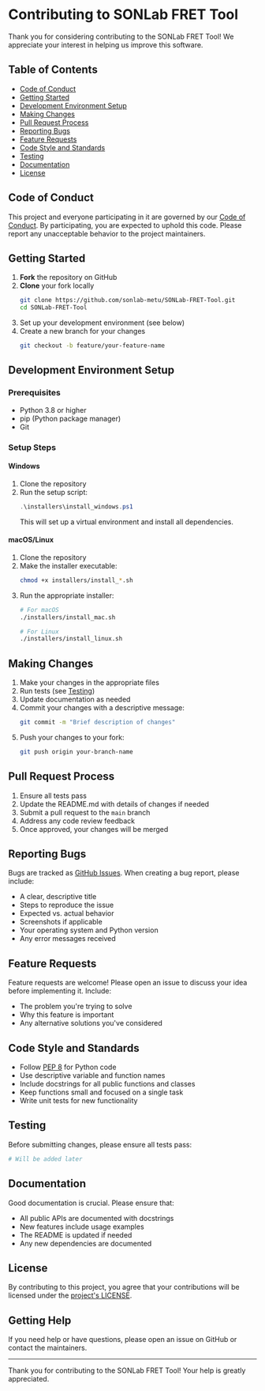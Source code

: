 # Contributing to SONLab FRET Tool

Thank you for considering contributing to the SONLab FRET Tool! We appreciate your interest in helping us improve this software.

## Table of Contents
- [Code of Conduct](#code-of-conduct)
- [Getting Started](#getting-started)
- [Development Environment Setup](#development-environment-setup)
- [Making Changes](#making-changes)
- [Pull Request Process](#pull-request-process)
- [Reporting Bugs](#reporting-bugs)
- [Feature Requests](#feature-requests)
- [Code Style and Standards](#code-style-and-standards)
- [Testing](#testing)
- [Documentation](#documentation)
- [License](#license)

## Code of Conduct

This project and everyone participating in it are governed by our [Code of Conduct](CODE_OF_CONDUCT.md). By participating, you are expected to uphold this code. Please report any unacceptable behavior to the project maintainers.

## Getting Started

1. **Fork** the repository on GitHub
2. **Clone** your fork locally
   ```bash
   git clone https://github.com/sonlab-metu/SONLab-FRET-Tool.git
   cd SONLab-FRET-Tool
   ```
3. Set up your development environment (see below)
4. Create a new branch for your changes
   ```bash
   git checkout -b feature/your-feature-name
   ```

## Development Environment Setup

### Prerequisites
- Python 3.8 or higher
- pip (Python package manager)
- Git

### Setup Steps

#### Windows
1. Clone the repository
2. Run the setup script:
   ```powershell
   .\installers\install_windows.ps1
   ```
   This will set up a virtual environment and install all dependencies.

#### macOS/Linux
1. Clone the repository
2. Make the installer executable:
   ```bash
   chmod +x installers/install_*.sh
   ```
3. Run the appropriate installer:
   ```bash
   # For macOS
   ./installers/install_mac.sh
   
   # For Linux
   ./installers/install_linux.sh
   ```

## Making Changes

1. Make your changes in the appropriate files
2. Run tests (see [Testing](#testing))
3. Update documentation as needed
4. Commit your changes with a descriptive message:
   ```bash
   git commit -m "Brief description of changes"
   ```
5. Push your changes to your fork:
   ```bash
   git push origin your-branch-name
   ```

## Pull Request Process

1. Ensure all tests pass
2. Update the README.md with details of changes if needed
3. Submit a pull request to the `main` branch
4. Address any code review feedback
5. Once approved, your changes will be merged

## Reporting Bugs

Bugs are tracked as [GitHub Issues](https://github.com/sonlab-metu/SONLab-FRET-Tool/issues). When creating a bug report, please include:

- A clear, descriptive title
- Steps to reproduce the issue
- Expected vs. actual behavior
- Screenshots if applicable
- Your operating system and Python version
- Any error messages received

## Feature Requests

Feature requests are welcome! Please open an issue to discuss your idea before implementing it. Include:

- The problem you're trying to solve
- Why this feature is important
- Any alternative solutions you've considered

## Code Style and Standards

- Follow [PEP 8](https://www.python.org/dev/peps/pep-0008/) for Python code
- Use descriptive variable and function names
- Include docstrings for all public functions and classes
- Keep functions small and focused on a single task
- Write unit tests for new functionality

## Testing

Before submitting changes, please ensure all tests pass:

```bash
# Will be added later
```

## Documentation

Good documentation is crucial. Please ensure that:

- All public APIs are documented with docstrings
- New features include usage examples
- The README is updated if needed
- Any new dependencies are documented

## License

By contributing to this project, you agree that your contributions will be licensed under the [project's LICENSE](LICENSE).

## Getting Help

If you need help or have questions, please open an issue on GitHub or contact the maintainers.

---

Thank you for contributing to the SONLab FRET Tool! Your help is greatly appreciated.

